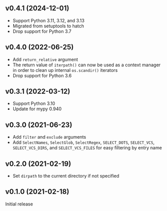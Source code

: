 v0.4.1 (2024-12-01)
-------------------
- Support Python 3.11, 3.12, and 3.13
- Migrated from setuptools to hatch
- Drop support for Python 3.7

v0.4.0 (2022-06-25)
-------------------
- Add `return_relative` argument
- The return value of `iterpath()` can now be used as a context manager in
  order to clean up internal `os.scandir()` iterators
- Drop support for Python 3.6

v0.3.1 (2022-03-12)
-------------------
- Support Python 3.10
- Update for mypy 0.940

v0.3.0 (2021-06-23)
-------------------
- Add `filter` and `exclude` arguments
- Add `SelectNames`, `SelectGlob`, `SelectRegex`, `SELECT_DOTS`, `SELECT_VCS`,
  `SELECT_VCS_DIRS`, and `SELECT_VCS_FILES` for easy filtering by entry name

v0.2.0 (2021-02-19)
-------------------
- Set `dirpath` to the current directory if not specified

v0.1.0 (2021-02-18)
-------------------
Initial release
